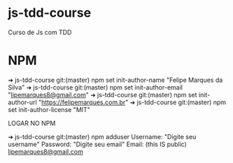 # js-tdd-course
Curso de Js com TDD

# NPM
➜ js-tdd-course git:(master) npm set init-author-name "Felipe Marques da Silva"
➜  js-tdd-course git:(master) npm set init-author-email "lipemarques8@gmail.com"
➜  js-tdd-course git:(master) npm set init-author-url "https://felipemarques.com.br"
➜  js-tdd-course git:(master) npm set init-author-license "MIT"

LOGAR NO NPM

➜  js-tdd-course git:(master) npm adduser
Username: "Digite seu username"
Password: "Digite seu email"
Email: (this IS public) lipemarques8@gmail.com

